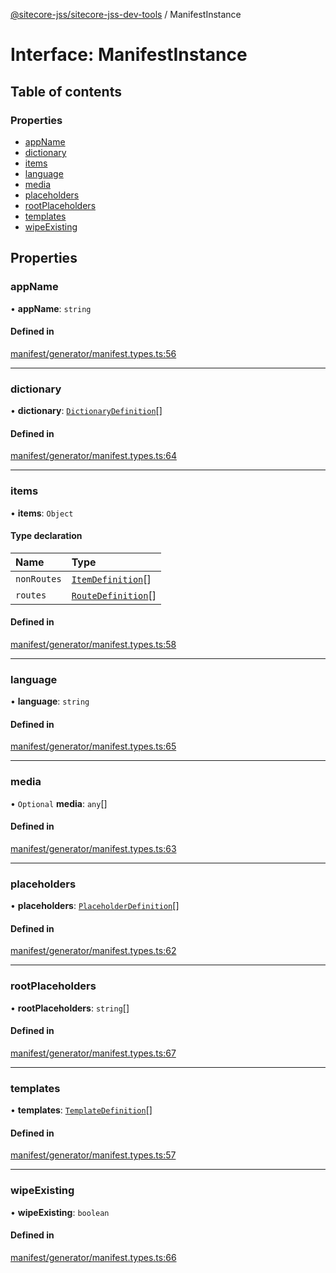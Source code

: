 [@sitecore-jss/sitecore-jss-dev-tools](../README.md) / ManifestInstance

# Interface: ManifestInstance

## Table of contents

### Properties

- [appName](ManifestInstance.md#appname)
- [dictionary](ManifestInstance.md#dictionary)
- [items](ManifestInstance.md#items)
- [language](ManifestInstance.md#language)
- [media](ManifestInstance.md#media)
- [placeholders](ManifestInstance.md#placeholders)
- [rootPlaceholders](ManifestInstance.md#rootplaceholders)
- [templates](ManifestInstance.md#templates)
- [wipeExisting](ManifestInstance.md#wipeexisting)

## Properties

### appName

• **appName**: `string`

#### Defined in

[manifest/generator/manifest.types.ts:56](https://github.com/Sitecore/jss/blob/1778f46ac/packages/sitecore-jss-dev-tools/src/manifest/generator/manifest.types.ts#L56)

___

### dictionary

• **dictionary**: [`DictionaryDefinition`](DictionaryDefinition.md)[]

#### Defined in

[manifest/generator/manifest.types.ts:64](https://github.com/Sitecore/jss/blob/1778f46ac/packages/sitecore-jss-dev-tools/src/manifest/generator/manifest.types.ts#L64)

___

### items

• **items**: `Object`

#### Type declaration

| Name | Type |
| :------ | :------ |
| `nonRoutes` | [`ItemDefinition`](ItemDefinition.md)[] |
| `routes` | [`RouteDefinition`](RouteDefinition.md)[] |

#### Defined in

[manifest/generator/manifest.types.ts:58](https://github.com/Sitecore/jss/blob/1778f46ac/packages/sitecore-jss-dev-tools/src/manifest/generator/manifest.types.ts#L58)

___

### language

• **language**: `string`

#### Defined in

[manifest/generator/manifest.types.ts:65](https://github.com/Sitecore/jss/blob/1778f46ac/packages/sitecore-jss-dev-tools/src/manifest/generator/manifest.types.ts#L65)

___

### media

• `Optional` **media**: `any`[]

#### Defined in

[manifest/generator/manifest.types.ts:63](https://github.com/Sitecore/jss/blob/1778f46ac/packages/sitecore-jss-dev-tools/src/manifest/generator/manifest.types.ts#L63)

___

### placeholders

• **placeholders**: [`PlaceholderDefinition`](PlaceholderDefinition.md)[]

#### Defined in

[manifest/generator/manifest.types.ts:62](https://github.com/Sitecore/jss/blob/1778f46ac/packages/sitecore-jss-dev-tools/src/manifest/generator/manifest.types.ts#L62)

___

### rootPlaceholders

• **rootPlaceholders**: `string`[]

#### Defined in

[manifest/generator/manifest.types.ts:67](https://github.com/Sitecore/jss/blob/1778f46ac/packages/sitecore-jss-dev-tools/src/manifest/generator/manifest.types.ts#L67)

___

### templates

• **templates**: [`TemplateDefinition`](TemplateDefinition.md)[]

#### Defined in

[manifest/generator/manifest.types.ts:57](https://github.com/Sitecore/jss/blob/1778f46ac/packages/sitecore-jss-dev-tools/src/manifest/generator/manifest.types.ts#L57)

___

### wipeExisting

• **wipeExisting**: `boolean`

#### Defined in

[manifest/generator/manifest.types.ts:66](https://github.com/Sitecore/jss/blob/1778f46ac/packages/sitecore-jss-dev-tools/src/manifest/generator/manifest.types.ts#L66)
